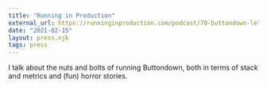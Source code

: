 ```yaml
---
title: "Running in Production"
external_url: https://runninginproduction.com/podcast/70-buttondown-lets-you-build-grow-and-launch-your-email-newsletter
date: "2021-02-15"
layout: press.njk
tags: press
---
```


I talk about the nuts and bolts of running Buttondown, both in terms of stack and metrics and (fun) horror stories.
